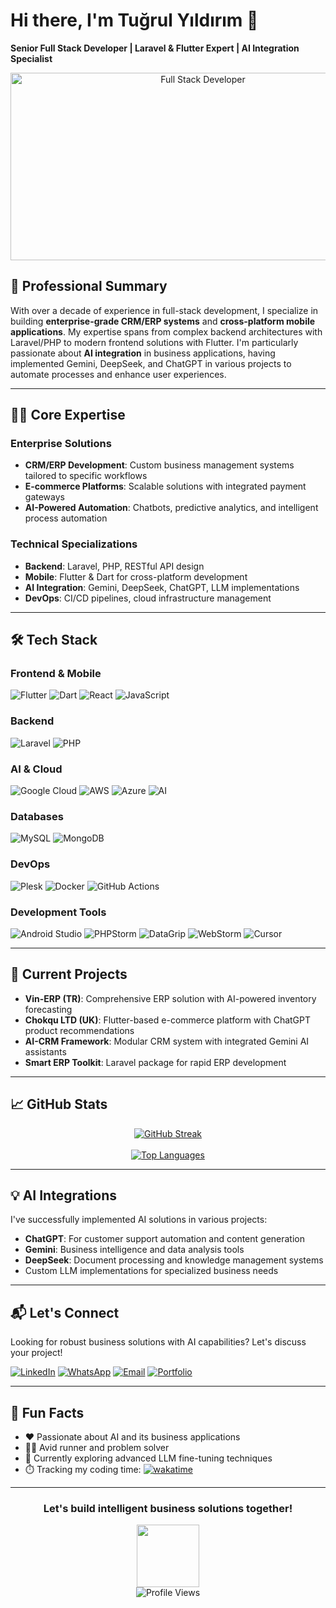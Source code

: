 # Hi there, I'm Tuğrul Yıldırım 👋  
**Senior Full Stack Developer | Laravel & Flutter Expert | AI Integration Specialist**

<div align="center">
  <a href="https://tugrulyildirim.com">
    <img src="https://media.giphy.com/media/dWesBcTLavkZuG35MI/giphy.gif" width="600" height="300" alt="Full Stack Developer">
  </a>
</div>

## 🚀 Professional Summary
With over a decade of experience in full-stack development, I specialize in building **enterprise-grade CRM/ERP systems** and **cross-platform mobile applications**. My expertise spans from complex backend architectures with Laravel/PHP to modern frontend solutions with Flutter. I'm particularly passionate about **AI integration** in business applications, having implemented Gemini, DeepSeek, and ChatGPT in various projects to automate processes and enhance user experiences.

---

## 👨‍💻 Core Expertise
### Enterprise Solutions
- **CRM/ERP Development**: Custom business management systems tailored to specific workflows
- **E-commerce Platforms**: Scalable solutions with integrated payment gateways
- **AI-Powered Automation**: Chatbots, predictive analytics, and intelligent process automation

### Technical Specializations
- **Backend**: Laravel, PHP, RESTful API design
- **Mobile**: Flutter & Dart for cross-platform development
- **AI Integration**: Gemini, DeepSeek, ChatGPT, LLM implementations
- **DevOps**: CI/CD pipelines, cloud infrastructure management

---

## 🛠️ Tech Stack
### Frontend & Mobile
![Flutter](https://img.shields.io/badge/-Flutter-02569B?style=flat&logo=flutter&logoColor=white)
![Dart](https://img.shields.io/badge/-Dart-0175C2?style=flat&logo=dart&logoColor=white)
![React](https://img.shields.io/badge/-React-61DAFB?style=flat&logo=react&logoColor=black)
![JavaScript](https://img.shields.io/badge/-JavaScript-F7DF1E?style=flat&logo=javascript&logoColor=black)

### Backend
![Laravel](https://img.shields.io/badge/-Laravel-FF2D20?style=flat&logo=laravel&logoColor=white)
![PHP](https://img.shields.io/badge/-PHP-777BB4?style=flat&logo=php&logoColor=white)

### AI & Cloud
![Google Cloud](https://img.shields.io/badge/-GCP-4285F4?style=flat&logo=google-cloud&logoColor=white)
![AWS](https://img.shields.io/badge/-AWS-232F3E?style=flat&logo=amazon-aws&logoColor=white)
![Azure](https://img.shields.io/badge/-Azure-0078D4?style=flat&logo=microsoft-azure&logoColor=white)
![AI](https://img.shields.io/badge/-AI%20Integration-FF6F00?style=flat&logo=ai&logoColor=white)

### Databases
![MySQL](https://img.shields.io/badge/-MySQL-4479A1?style=flat&logo=mysql&logoColor=white)
![MongoDB](https://img.shields.io/badge/-MongoDB-47A248?style=flat&logo=mongodb&logoColor=white)

### DevOps
![Plesk](https://img.shields.io/badge/-Plesk-52BBE6?style=flat&logo=plesk&logoColor=white)
![Docker](https://img.shields.io/badge/-Docker-2496ED?style=flat&logo=docker&logoColor=white)
![GitHub Actions](https://img.shields.io/badge/-GitHub%20Actions-2088FF?style=flat&logo=github-actions&logoColor=white)

### Development Tools
![Android Studio](https://img.shields.io/badge/-Android%20Studio-3DDC84?style=flat&logo=android-studio&logoColor=white)
![PHPStorm](https://img.shields.io/badge/-PHPStorm-000000?style=flat&logo=phpstorm&logoColor=white)
![DataGrip](https://img.shields.io/badge/-DataGrip-000000?style=flat&logo=datagrip&logoColor=white)
![WebStorm](https://img.shields.io/badge/-WebStorm-000000?style=flat&logo=webstorm&logoColor=white)
![Cursor](https://img.shields.io/badge/-Cursor-000000?style=flat&logo=cursor&logoColor=white)

---

## 🔭 Current Projects
- **Vin-ERP (TR)**: Comprehensive ERP solution with AI-powered inventory forecasting
- **Chokqu LTD (UK)**: Flutter-based e-commerce platform with ChatGPT product recommendations
- **AI-CRM Framework**: Modular CRM system with integrated Gemini AI assistants
- **Smart ERP Toolkit**: Laravel package for rapid ERP development

---

## 📈 GitHub Stats
<div align="center">
  <a href="https://github.com/developertugrul">
    <img src="http://github-readme-streak-stats.herokuapp.com?user=developertugrul&theme=dark&hide_border=true&date_format=j%20M%5B%20Y%5D" alt="GitHub Streak">
  </a>
  <br><br>
  <a href="https://github.com/developertugrul">
    <img src="https://github-readme-stats.vercel.app/api/top-langs/?username=developertugrul&layout=compact&theme=vision-friendly-dark" alt="Top Languages">
  </a>
</div>

---

## 💡 AI Integrations
I've successfully implemented AI solutions in various projects:
- **ChatGPT**: For customer support automation and content generation
- **Gemini**: Business intelligence and data analysis tools
- **DeepSeek**: Document processing and knowledge management systems
- Custom LLM implementations for specialized business needs

---

## 📬 Let's Connect
Looking for robust business solutions with AI capabilities? Let's discuss your project!

[![LinkedIn](https://img.shields.io/badge/-LinkedIn-0A66C2?style=for-the-badge&logo=linkedin&logoColor=white)](https://www.linkedin.com/in/tugrulyildirim/)
[![WhatsApp](https://img.shields.io/badge/-WhatsApp-25D366?style=for-the-badge&logo=whatsapp&logoColor=white)](https://wa.me/905312354229)
[![Email](https://img.shields.io/badge/-Email-D14836?style=for-the-badge&logo=gmail&logoColor=white)](mailto:contact@tugrulyildirim.com)
[![Portfolio](https://img.shields.io/badge/-Portfolio-4285F4?style=for-the-badge&logo=google-chrome&logoColor=white)](https://tugrulyildirim.com)

---

## 🎯 Fun Facts
- ♥️ Passionate about AI and its business applications
- 🏃‍♂️ Avid runner and problem solver
- 🌱 Currently exploring advanced LLM fine-tuning techniques
- ⏱️ Tracking my coding time: [![wakatime](https://wakatime.com/badge/user/4acbb3eb-8728-43a2-b2a7-650b99dec39a.svg)](https://wakatime.com/@4acbb3eb-8728-43a2-b2a7-650b99dec39a)

---

<div align="center">
  <h3>Let's build intelligent business solutions together!</h3>
  <img src="https://media.giphy.com/media/M9gbBd9nbDrOTu1Mqx/giphy.gif" width="100">
  <br>
  <img src="https://komarev.com/ghpvc/?username=developertugrul&style=flat-square&color=blue" alt="Profile Views">
</div>
